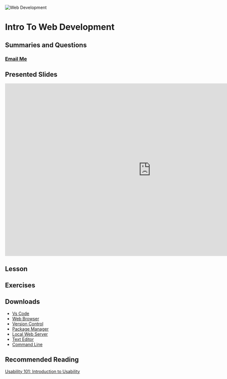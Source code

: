 ![Web Development](https://via.placeholder.com/1000x200 ':class=banner-image')

# Intro To Web Development

## Summaries and Questions  
### [Email Me](mailto:3salaz.dev@gmail.com?cc=&subject=ClassRoom|Subject)

## Presented Slides  
<div class="video-container-16by9">
    <iframe src="https://docs.google.com/presentation/d/e/2PACX-1vQMzHKI7TMy6xpDmvFC_UMY7aiJ5IQw8novgQ0__7ttT3b7GknEPbp0-Hae8ATeCu6uR4FpdffjhnqO/embed?start=false&loop=false&delayms=3000" frameborder="0" width="960" height="569" allowfullscreen="true" mozallowfullscreen="true" webkitallowfullscreen="true"></iframe>
</div>

## Lesson

## Exercises

## Downloads
- [Vs Code]()
- [Web Browser]()  
- [Version Control]()  
- [Package Manager]() 
- [Local Web Server]()  
- [Text Editor]()  
- [Command Line]()


## Recommended Reading  
<a class="embedly-card" data-card-controls="0" data-card-align="left" href="https://kinsta.com/knowledgebase/what-is-github/">Usability 101: Introduction to Usability</a>
